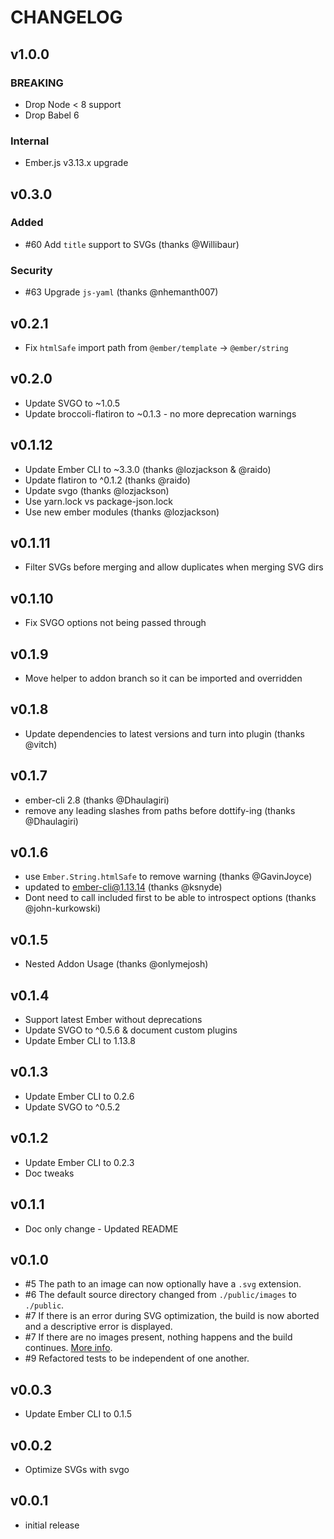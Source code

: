 # CHANGELOG

## v1.0.0

### BREAKING

* Drop Node < 8 support
* Drop Babel 6

### Internal

* Ember.js v3.13.x upgrade

## v0.3.0

### Added

* #60 Add `title` support to SVGs (thanks @Willibaur)

### Security

* #63 Upgrade `js-yaml` (thanks @nhemanth007)

## v0.2.1

* Fix `htmlSafe` import path from `@ember/template` -> `@ember/string`

## v0.2.0

* Update SVGO to ~1.0.5
* Update broccoli-flatiron to ~0.1.3 - no more deprecation warnings

## v0.1.12

* Update Ember CLI to ~3.3.0 (thanks @lozjackson & @raido)
* Update flatiron to ^0.1.2 (thanks @raido)
* Update svgo (thanks @lozjackson)
* Use yarn.lock vs package-json.lock
* Use new ember modules (thanks @lozjackson)

## v0.1.11

* Filter SVGs before merging and allow duplicates when merging SVG dirs

## v0.1.10

* Fix SVGO options not being passed through

## v0.1.9

* Move helper to addon branch so it can be imported and overridden

## v0.1.8

* Update dependencies to latest versions and turn into plugin (thanks @vitch)

## v0.1.7

* ember-cli 2.8 (thanks @Dhaulagiri)
* remove any leading slashes from paths before dottify-ing (thanks @Dhaulagiri)

## v0.1.6

* use `Ember.String.htmlSafe` to remove warning (thanks @GavinJoyce)
* updated to ember-cli@1.13.14 (thanks @ksnyde)
* Dont need to call included first to be able to introspect options (thanks @john-kurkowski)

## v0.1.5

* Nested Addon Usage (thanks @onlymejosh)

## v0.1.4

* Support latest Ember without deprecations
* Update SVGO to ^0.5.6 & document custom plugins
* Update Ember CLI to 1.13.8

## v0.1.3

* Update Ember CLI to 0.2.6
* Update SVGO to ^0.5.2

## v0.1.2

* Update Ember CLI to 0.2.3
* Doc tweaks

## v0.1.1

* Doc only change - Updated README

## v0.1.0

* #5 The path to an image can now optionally have a `.svg` extension.
* #6 The default source directory changed from `./public/images` to `./public`.
* #7 If there is an error during SVG optimization, the build is now aborted and a descriptive error is displayed.
* #7 If there are no images present, nothing happens and the build continues. [More info](https://github.com/minutebase/ember-inline-svg/issues/1#issuecomment-70625510).
* #9 Refactored tests to be independent of one another.

## v0.0.3

* Update Ember CLI to 0.1.5

## v0.0.2

* Optimize SVGs with svgo

## v0.0.1

* initial release
